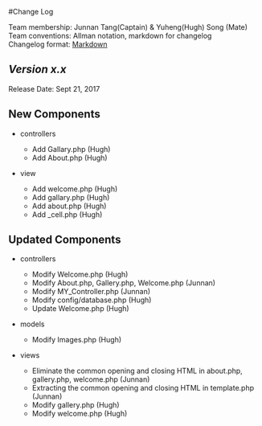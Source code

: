 #Change Log

Team membership:  Junnan Tang(Captain) & Yuheng(Hugh) Song (Mate)  
Team conventions: Allman notation, markdown for changelog  
Changelog format: [Markdown](https://github.com/adam-p/markdown-here/wiki/Markdown-Cheatsheet) 

## *Version x.x*

Release Date: Sept 21, 2017

## New Components

-   controllers

    -   Add Gallary.php   (Hugh)
    -   Add About.php      (Hugh)

-   view
    -   Add welcome.php (Hugh)
    -   Add gallary.php (Hugh)
    -   Add about.php   (Hugh)
    -   Add _cell.php   (Hugh)

## Updated Components

-   controllers

    -   Modify Welcome.php  (Hugh)
    -   Modify About.php, Gallery.php, Welcome.php  (Junnan)
    -   Modify MY_Controller.php (Junnan)
    -   Modify config/database.php  (Hugh)
    -   Update Welcome.php  (Hugh)


-   models
    -   Modify Images.php   (Hugh)


-   views
    -   Eliminate the common opening and closing HTML in about.php, 
        gallery.php, welcome.php    (Junnan)
    -   Extracting the common opening and closing HTML in template.php  (Junnan)
    -   Modify gallery.php  (Hugh)
    -   Modify welcome.php  (Hugh)



